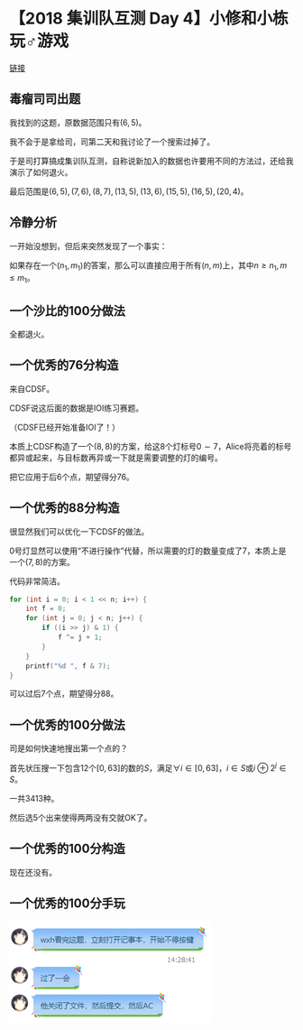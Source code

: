 # 【2018 集训队互测 Day 4】小修和小栋玩♂游戏

[链接](https://loj.ac/problem/2490)

## 毒瘤司司出题

我找到的这题，原数据范围只有$(6,5)$。

我不会于是拿给司，司第二天和我讨论了一个搜索过掉了。

于是司打算搞成集训队互测，自称说新加入的数据也许要用不同的方法过，还给我演示了如何退火。

最后范围是$(6,5),(7,6),(8,7),(13,5),(13,6),(15,5),(16,5),(20,4)$。

## 冷静分析

一开始没想到，但后来突然发现了一个事实：

如果存在一个$(n_1,m_1)$的答案，那么可以直接应用于所有$(n,m)$上，其中$n\ge n_1,m\le m_1$。

## 一个沙比的100分做法

全都退火。

## 一个优秀的76分构造

来自CDSF。

CDSF说这后面的数据是IOI练习赛题。

（CDSF已经开始准备IOI了！）

本质上CDSF构造了一个$(8,8)$的方案，给这$8$个灯标号$0\sim 7$，Alice将亮着的标号都异或起来，与目标数再异或一下就是需要调整的灯的编号。

把它应用于后$6$个点，期望得分$76$。

## 一个优秀的88分构造

很显然我们可以优化一下CDSF的做法。

$0$号灯显然可以使用“不进行操作”代替，所以需要的灯的数量变成了$7$，本质上是一个$(7,8)$的方案。

代码非常简洁。

```cpp
for (int i = 0; i < 1 << n; i++) {
	int f = 0;
	for (int j = 0; j < n; j++) {
		if ((i >> j) & 1) {
			f ^= j + 1;
		}
	}
	printf("%d ", f & 7);
}
```

可以过后$7$个点，期望得分$88$。

## 一个优秀的100分做法

司是如何快速地搜出第一个点的？

首先状压搜一下包含$12$个$[0,63]$的数的$S$，满足$\forall i\in [0,63]$，$i\in S$或$i \oplus 2^j\in S$。

一共$3413$种。

然后选$5$个出来使得两两没有交就OK了。

## 一个优秀的100分构造

现在还没有。

## 一个优秀的100分手玩

![](78fed976760cc8baa5f673cda1d208e6.png)